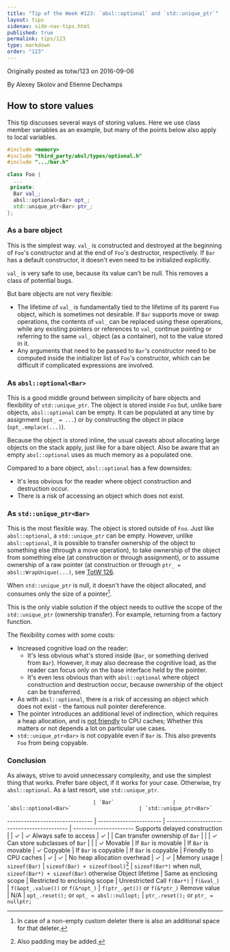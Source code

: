 ```yaml
---
title: "Tip of the Week #123: `absl::optional` and `std::unique_ptr`"
layout: tips
sidenav: side-nav-tips.html
published: true
permalink: tips/123
type: markdown
order: "123"
---
```


Originally posted as totw/123 on 2016-09-06

By Alexey Skolov and Etienne Dechamps

## How to store values

This tip discusses several ways of storing values. Here we use class member
variables as an example, but many of the points below also apply to local
variables.

```c++
#include <memory>
#include "third_party/absl/types/optional.h"
#include ".../bar.h"

class Foo {
  ...
 private:
  Bar val_;
  absl::optional<Bar> opt_;
  std::unique_ptr<Bar> ptr_;
};
```

### As a bare object

This is the simplest way. `val_` is constructed and destroyed at the beginning
of `Foo`'s constructor and at the end of `Foo`'s destructor, respectively. If
`Bar` has a default constructor, it doesn't even need to be initialized
explicitly.

`val_` is very safe to use, because its value can't be null. This removes a
class of potential bugs.

But bare objects are not very flexible:

*   The lifetime of `val_` is fundamentally tied to the lifetime of its parent
    `Foo` object, which is sometimes not desirable. If `Bar` supports move or
    swap operations, the contents of `val_` can be replaced using these
    operations, while any existing pointers or references to `val_` continue
    pointing or referring to the same `val_` object (as a container), not to the
    value stored in it.
*   Any arguments that need to be passed to `Bar`'s constructor need to be
    computed inside the initializer list of `Foo`'s constructor, which can be
    difficult if complicated expressions are involved.

### As `absl::optional<Bar>`

This is a good middle ground between simplicity of bare objects and flexibility
of `std::unique_ptr`. The object is stored inside `Foo` but, unlike bare
objects, `absl::optional` can be empty. It can be populated at any time by
assignment (`opt_ = ...`) or by constructing the object in place
(`opt_.emplace(...)`).

Because the object is stored inline, the usual caveats about allocating large
objects on the stack apply, just like for a bare object. Also be aware that an
empty `absl::optional` uses as much memory as a populated one.

Compared to a bare object, `absl::optional` has a few downsides:

*   It's less obvious for the reader where object construction and destruction
    occur.
*   There is a risk of accessing an object which does not exist.

### As `std::unique_ptr<Bar>`

This is the most flexible way. The object is stored outside of `Foo`. Just like
`absl::optional`, a `std::unique_ptr` can be empty. However, unlike
`absl::optional`, it is possible to transfer ownership of the object to
something else (through a move operation), to take ownership of the object from
something else (at construction or through assignment), or to assume ownership
of a raw pointer (at construction or through `ptr_ = absl::WrapUnique(...)`, see
[TotW 126](/tips/126).

When `std::unique_ptr` is null, it doesn't have the object allocated, and
consumes only the size of a pointer[^deleter].

This is the only viable solution if the object needs to outlive the scope of the
`std::unique_ptr` (ownership transfer). For example, returning from a factory
function.

The flexibility comes with some costs:

*   Increased cognitive load on the reader:
    *   It's less obvious what's stored inside (`Bar`, or something derived from
        `Bar`). However, it may also decrease the cognitive load, as the reader
        can focus only on the base interface held by the pointer.
    *   It's even less obvious than with `absl::optional` where object
        construction and destruction occur, because ownership of the object can
        be transferred.
*   As with `absl::optional`, there is a risk of accessing an object which does
    not exist - the famous null pointer dereference.
*   The pointer introduces an additional level of indirection, which requires a
    heap allocation, and is [not
    friendly](https://en.wikipedia.org/wiki/Locality_of_reference) to CPU
    caches; Whether this matters or not depends a lot on particular use cases.
*   `std::unique_ptr<Bar>` is not copyable even if `Bar` is. This also prevents
    `Foo` from being copyable. 

### Conclusion

As always, strive to avoid unnecessary complexity, and use the simplest thing
that works. Prefer bare object, if it works for your case. Otherwise, try
`absl::optional`. As a last resort, use `std::unique_ptr`.

                                | `Bar`                   | `absl::optional<Bar>`                      | `std::unique_ptr<Bar>`
------------------------------- | ----------------------- | ------------------------------------------ | ----------------------
Supports delayed construction   |                         | ✓                                          | ✓
Always safe to access           | ✓                       |                                            |
Can transfer ownership of `Bar` |                         |                                            | ✓
Can store subclasses of `Bar`   |                         |                                            | ✓
Movable                         | If `Bar` is movable     | If `Bar` is movable                        | ✓
Copyable                        | If `Bar` is copyable    | If `Bar` is copyable                       |
Friendly to CPU caches          | ✓                       | ✓                                          |
No heap allocation overhead     | ✓                       | ✓                                          |
Memory usage                    | `sizeof(Bar)`           | `sizeof(Bar) + sizeof(bool)`[^padding]     | `sizeof(Bar*)` when null, `sizeof(Bar*) + sizeof(Bar)` otherwise
Object lifetime                 | Same as enclosing scope | Restricted to enclosing scope              | Unrestricted
Call `f(Bar*)`                  | `f(&val_)`              | `f(&opt_.value())` or `f(&*opt_)`          | `f(ptr_.get())` or `f(&*ptr_)`
Remove value                    | N/A                     | `opt_.reset();` or `opt_ = absl::nullopt;` | `ptr_.reset();` or `ptr_ = nullptr;`

[^deleter]: In case of a non-empty custom deleter there is also an additional
    space for that deleter.
[^padding]: Also padding may be added.